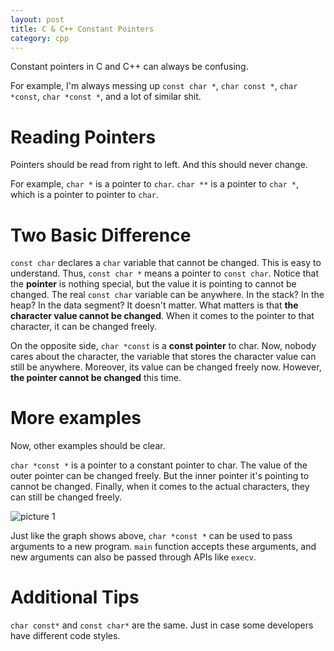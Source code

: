 ```yaml
---
layout: post
title: C & C++ Constant Pointers
category: cpp
---
```


Constant pointers in C and C++ can always be confusing.

For example, I'm always messing up `const char *`, `char const *`, `char *const`, `char *const *`, and a lot of similar shit.

# Reading Pointers

Pointers should be read from right to left. And this should never change.

For example, `char *` is a pointer to `char`. `char **` is a pointer to `char *`, which is a pointer to pointer to `char`.

# Two Basic Difference

`const char` declares a `char` variable that cannot be changed. This is easy to understand. Thus, `const char *` means a pointer to `const char`. Notice that the **pointer** is nothing special, but the value it is pointing to cannot be changed. The real `const char` variable can be anywhere. In the stack? In the heap? In the data segment? It doesn't matter. What matters is that **the character value cannot be changed**. When it comes to the pointer to that character, it can be changed freely.

On the opposite side, `char *const` is a **const pointer** to char. Now, nobody cares about the character, the variable that stores the character value can still be anywhere. Moreover, its value can be changed freely now. However, **the pointer cannot be changed** this time.

# More examples

Now, other examples should be clear.

`char *const *` is a pointer to a constant pointer to char. The value of the outer pointer can be changed freely. But the inner pointer it's pointing to cannot be changed. Finally, when it comes to the actual characters, they can still be changed freely.

![picture 1](/Blog/images/2022-05-04-22-58-27-char-const.png)  

Just like the graph shows above, `char *const *` can be used to pass arguments to a new program. `main` function accepts these arguments, and new arguments can also be passed through APIs like `execv`.

# Additional Tips

`char const*` and `const char*` are the same. Just in case some developers have different code styles.